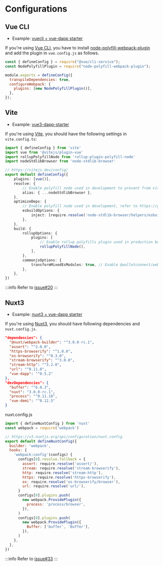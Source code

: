 # Configurations

## Vue CLI

- Example: [vuecli + vue-dapp starter](https://github.com/chnejohnson/vue3-dapp-starter/tree/vuecli)

If you're using [Vue CLI](https://cli.vuejs.org/guide/creating-a-project.html), you have to install [node-polyfill-webpack-plugin](https://www.npmjs.com/package/node-polyfill-webpack-plugin) and add the plugin in `vue.config.js` as follows.

```js
const { defineConfig } = require("@vue/cli-service");
const NodePolyfillPlugin = require("node-polyfill-webpack-plugin");

module.exports = defineConfig({
  transpileDependencies: true,
  configureWebpack: {
    plugins: [new NodePolyfillPlugin()],
  },
});
```

## Vite

- Example: [vue3-dapp-starter](https://github.com/chnejohnson/vue3-dapp-starter)

If you're using [Vite](https://vitejs.dev/), you should have the following settings in `vite.config.ts`:


```ts
import { defineConfig } from 'vite'
import vue from '@vitejs/plugin-vue'
import rollupPolyfillNode from 'rollup-plugin-polyfill-node'
import nodeStdlibBrowser from 'node-stdlib-browser'

// https://vitejs.dev/config/
export default defineConfig({
	plugins: [vue()],
	resolve: {
		// Enable polyfill node used in development to prevent from vite's browser compatibility warning
		alias: { ...nodeStdlibBrowser },
	},
	optimizeDeps: {
		// Enable polyfill node used in development, refer to https://github.com/sodatea/vite-plugin-node-stdlib-browser/blob/b17f417597c313ecd52c3e420ba8fc33bcbdae20/index.cjs#L17
		esbuildOptions: {
			inject: [require.resolve('node-stdlib-browser/helpers/esbuild/shim')],
		},
	},
	build: {
		rollupOptions: {
			plugins: [
				// Enable rollup polyfills plugin used in production bundling, refer to https://stackoverflow.com/a/72440811/10752354
				rollupPolyfillNode(),
			],
		},
		commonjsOptions: {
			transformMixedEsModules: true, // Enable @walletconnect/web3-provider which has some code in CommonJS
		},
	},
})
```

:::info
Refer to [issue#20](https://github.com/chnejohnson/vue-dapp/issues/20)
:::

## Nuxt3

- Example: [nuxt3 + vue-dapp starter](https://github.com/chnejohnson/vue3-dapp-starter/tree/nuxt3)

If you're using [Nuxt3](https://v3.nuxtjs.org/), you should have following dependencies and `nuxt.config.js`.

```json
"dependencies": {
  "@nuxt/webpack-builder": "^3.0.0-rc.1",
  "assert": "^2.0.0",
  "https-browserify": "^1.0.0",
  "os-browserify": "^0.3.0",
  "stream-browserify": "^3.0.0",
  "stream-http": "^3.2.0",
  "url": "^0.11.0",
  "vue-dapp": "^0.5.2"
},
"devDependencies": {
  "buffer": "^6.0.3",
  "nuxt": "3.0.0-rc.1",
  "process": "^0.11.10",
  "vue-demi": "^0.12.5"
}
```

nuxt.config.js

```js
import { defineNuxtConfig } from 'nuxt'
const webpack = require('webpack')

// https://v3.nuxtjs.org/api/configuration/nuxt.config
export default defineNuxtConfig({
  builder: 'webpack',
  hooks: {
    'webpack:config'(configs) {
      configs[0].resolve.fallback = {
        assert: require.resolve('assert/'),
        stream: require.resolve('stream-browserify'),
        http: require.resolve('stream-http'),
        https: require.resolve('https-browserify'),
        os: require.resolve('os-browserify/browser'),
        url: require.resolve('url/'),
      }
      configs[0].plugins.push(
        new webpack.ProvidePlugin({
          process: 'process/browser',
        }),
      )
      configs[0].plugins.push(
        new webpack.ProvidePlugin({
          Buffer: ['buffer', 'Buffer'],
        }),
      )
    },
  },
})

```

:::info
Refer to [issue#33](https://github.com/chnejohnson/vue-dapp/issues/33)
:::
